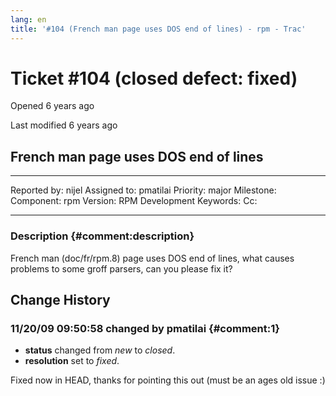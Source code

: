 ```yaml
---
lang: en
title: '#104 (French man page uses DOS end of lines) - rpm - Trac'
---
```


Ticket \#104 (closed defect: fixed)
===================================

Opened 6 years ago

Last modified 6 years ago

French man page uses DOS end of lines
-------------------------------------

  -------------- ------- -------------- -----------------
  Reported by:   nijel   Assigned to:   pmatilai
  Priority:      major   Milestone:     
  Component:     rpm     Version:       RPM Development
  Keywords:              Cc:            
                                        
  -------------- ------- -------------- -----------------

### Description {#comment:description}

French man (doc/fr/rpm.8) page uses DOS end of lines, what causes
problems to some groff parsers, can you please fix it?

Change History
--------------

### 11/20/09 09:50:58 changed by pmatilai {#comment:1}

-   **status** changed from *new* to *closed*.
-   **resolution** set to *fixed*.

Fixed now in HEAD, thanks for pointing this out (must be an ages old
issue :)
